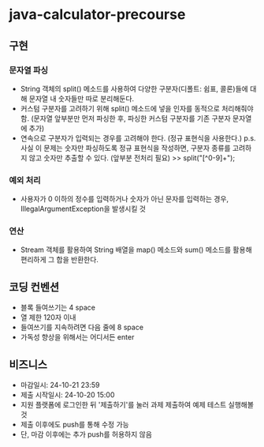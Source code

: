 # java-calculator-precourse

## 구현

### 문자열 파싱
- String 객체의 split() 메소드를 사용하여 다양한 구분자(디폴트: 쉼표, 콜론)들에 대해 문자열 내 숫자들만 따로 분리해둔다.
- 커스텀 구분자를 고려하기 위해 split() 메소드에 넣을 인자를 동적으로 처리해줘야 함. (문자열 앞부분만 먼저 파싱한 후, 파싱한 커스텀 구분자를 기존 구분자 문자열에 추가)
- 연속으로 구분자가 입력되는 경우를 고려해야 한다. (정규 표현식을 사용한다.)
p.s. 사실 이 문제는 숫자만 파싱하도록 정규 표현식을 작성하면, 구분자 종류를 고려하지 않고 숫자만 추출할 수 있다. (앞부분 전처리 필요) >> split("[^0-9]+");

### 예외 처리
- 사용자가 0 이하의 정수를 입력하거나 숫자가 아닌 문자를 입력하는 경우, IllegalArgumentException을 발생시킬 것

### 연산
- Stream 객체를 활용하여 String 배열을 map() 메소드와 sum() 메소드를 활용해 편리하게 그 합을 반환한다.


## 코딩 컨벤션

- 블록 들여쓰기는 4 space
- 열 제한 120자 이내
- 들여쓰기를 지속하려면 다음 줄에 8 space
- 가독성 향상을 위해서는 어디서든 enter

## 비즈니스

- 마감일시: 24-10-21 23:59
- 제출 시작일시: 24-10-20 15:00
- 지원 플랫폼에 로그인한 뒤 '제출하기'를 눌러 과제 제출하여 예제 테스트 실행해볼 것
- 제출 이후에도 push를 통해 수정 가능
- 단, 마감 이후에는 추가 push를 허용하지 않음